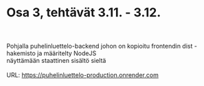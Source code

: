 # Osa 3, tehtävät 3.11. - 3.12. <br/><br/>
Pohjalla puhelinluettelo-backend johon on kopioitu frontendin dist -hakemisto ja määritelty NodeJS <br/>
näyttämään staattinen sisältö sieltä <br/><br/>
URL: https://puhelinluettelo-production.onrender.com
